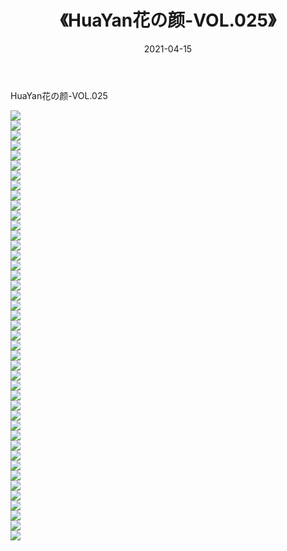 ﻿---
layout: post
title:  《HuaYan花の颜-VOL.025》
date:   2021-04-15
img: http://img.660000.xyz/Sharelink/网络美图/2021/HuaYan花の颜-VOL.025/000.jpg
categories: [美女, 清纯, 唯美]
---

HuaYan花の颜-VOL.025

  ![](http://img.660000.xyz/Sharelink/网络美图/2021/HuaYan花の颜-VOL.025/001.jpg) <br> ![](http://img.660000.xyz/Sharelink/网络美图/2021/HuaYan花の颜-VOL.025/002.jpg) <br> ![](http://img.660000.xyz/Sharelink/网络美图/2021/HuaYan花の颜-VOL.025/003.jpg) <br> ![](http://img.660000.xyz/Sharelink/网络美图/2021/HuaYan花の颜-VOL.025/004.jpg) <br> ![](http://img.660000.xyz/Sharelink/网络美图/2021/HuaYan花の颜-VOL.025/005.jpg) <br> ![](http://img.660000.xyz/Sharelink/网络美图/2021/HuaYan花の颜-VOL.025/006.jpg) <br> ![](http://img.660000.xyz/Sharelink/网络美图/2021/HuaYan花の颜-VOL.025/007.jpg) <br> ![](http://img.660000.xyz/Sharelink/网络美图/2021/HuaYan花の颜-VOL.025/008.jpg) <br> ![](http://img.660000.xyz/Sharelink/网络美图/2021/HuaYan花の颜-VOL.025/009.jpg) <br> ![](http://img.660000.xyz/Sharelink/网络美图/2021/HuaYan花の颜-VOL.025/010.jpg) <br> ![](http://img.660000.xyz/Sharelink/网络美图/2021/HuaYan花の颜-VOL.025/011.jpg) <br> ![](http://img.660000.xyz/Sharelink/网络美图/2021/HuaYan花の颜-VOL.025/012.jpg) <br> ![](http://img.660000.xyz/Sharelink/网络美图/2021/HuaYan花の颜-VOL.025/013.jpg) <br> ![](http://img.660000.xyz/Sharelink/网络美图/2021/HuaYan花の颜-VOL.025/014.jpg) <br> ![](http://img.660000.xyz/Sharelink/网络美图/2021/HuaYan花の颜-VOL.025/015.jpg) <br> ![](http://img.660000.xyz/Sharelink/网络美图/2021/HuaYan花の颜-VOL.025/016.jpg) <br> ![](http://img.660000.xyz/Sharelink/网络美图/2021/HuaYan花の颜-VOL.025/017.jpg) <br> ![](http://img.660000.xyz/Sharelink/网络美图/2021/HuaYan花の颜-VOL.025/018.jpg) <br> ![](http://img.660000.xyz/Sharelink/网络美图/2021/HuaYan花の颜-VOL.025/019.jpg) <br> ![](http://img.660000.xyz/Sharelink/网络美图/2021/HuaYan花の颜-VOL.025/020.jpg) <br> ![](http://img.660000.xyz/Sharelink/网络美图/2021/HuaYan花の颜-VOL.025/021.jpg) <br> ![](http://img.660000.xyz/Sharelink/网络美图/2021/HuaYan花の颜-VOL.025/022.jpg) <br> ![](http://img.660000.xyz/Sharelink/网络美图/2021/HuaYan花の颜-VOL.025/023.jpg) <br> ![](http://img.660000.xyz/Sharelink/网络美图/2021/HuaYan花の颜-VOL.025/024.jpg) <br> ![](http://img.660000.xyz/Sharelink/网络美图/2021/HuaYan花の颜-VOL.025/025.jpg) <br> ![](http://img.660000.xyz/Sharelink/网络美图/2021/HuaYan花の颜-VOL.025/026.jpg) <br> ![](http://img.660000.xyz/Sharelink/网络美图/2021/HuaYan花の颜-VOL.025/027.jpg) <br> ![](http://img.660000.xyz/Sharelink/网络美图/2021/HuaYan花の颜-VOL.025/028.jpg) <br> ![](http://img.660000.xyz/Sharelink/网络美图/2021/HuaYan花の颜-VOL.025/029.jpg) <br> ![](http://img.660000.xyz/Sharelink/网络美图/2021/HuaYan花の颜-VOL.025/030.jpg) <br> ![](http://img.660000.xyz/Sharelink/网络美图/2021/HuaYan花の颜-VOL.025/031.jpg) <br> ![](http://img.660000.xyz/Sharelink/网络美图/2021/HuaYan花の颜-VOL.025/032.jpg) <br> ![](http://img.660000.xyz/Sharelink/网络美图/2021/HuaYan花の颜-VOL.025/033.jpg) <br> ![](http://img.660000.xyz/Sharelink/网络美图/2021/HuaYan花の颜-VOL.025/034.jpg) <br> ![](http://img.660000.xyz/Sharelink/网络美图/2021/HuaYan花の颜-VOL.025/035.jpg) <br> ![](http://img.660000.xyz/Sharelink/网络美图/2021/HuaYan花の颜-VOL.025/036.jpg) <br> ![](http://img.660000.xyz/Sharelink/网络美图/2021/HuaYan花の颜-VOL.025/037.jpg) <br> ![](http://img.660000.xyz/Sharelink/网络美图/2021/HuaYan花の颜-VOL.025/038.jpg) <br> ![](http://img.660000.xyz/Sharelink/网络美图/2021/HuaYan花の颜-VOL.025/039.jpg) <br> ![](http://img.660000.xyz/Sharelink/网络美图/2021/HuaYan花の颜-VOL.025/040.jpg) <br> ![](http://img.660000.xyz/Sharelink/网络美图/2021/HuaYan花の颜-VOL.025/041.jpg) <br> ![](http://img.660000.xyz/Sharelink/网络美图/2021/HuaYan花の颜-VOL.025/042.jpg) <br> ![](http://img.660000.xyz/Sharelink/网络美图/2021/HuaYan花の颜-VOL.025/043.jpg) <br>